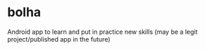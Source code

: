 # bolha
Android app to learn and put in practice new skills (may be a legit project/published app in the future)
